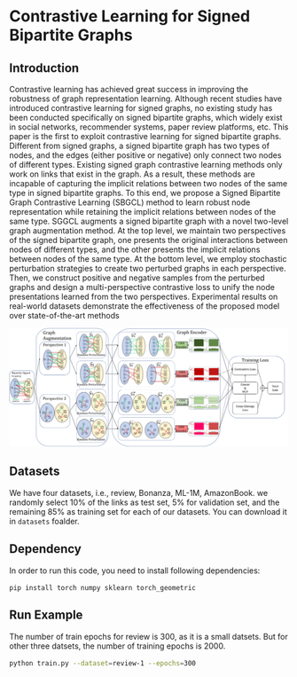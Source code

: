 # Contrastive Learning for Signed Bipartite Graphs

## Introduction

Contrastive learning has achieved great success in improving the robustness of graph representation learning. Although recent studies have introduced contrastive learning for signed graphs, no existing study has been conducted specifically on signed bipartite graphs, which widely exist in social networks, recommender systems, paper review platforms, etc. This paper is the first to exploit contrastive learning for signed bipartite graphs. Different from signed graphs, a signed bipartite graph has two types of nodes, and the edges (either positive or negative) only connect two nodes of different types. Existing signed graph contrastive learning methods only work on
links that exist in the graph. As a result, these methods are incapable of capturing the implicit relations between two nodes of the same type in signed bipartite graphs. To this end, we propose a Signed Bipartite Graph Contrastive Learning (SBGCL) method to learn robust node representation while retaining the implicit relations
between nodes of the same type. SGGCL augments a signed bipartite graph with a novel two-level graph augmentation method. At the top level, we maintain two perspectives of the signed bipartite graph, one presents the original interactions between nodes of different types, and the other presents the implicit relations between nodes of the same type. At the bottom level, we employ stochastic perturbation strategies to create two perturbed graphs in each perspective. Then, we construct positive and negative samples from the perturbed graphs and design a multi-perspective contrastive loss to unify the node presentations learned from the two perspectives. Experimental results on real-world datasets demonstrate the effectiveness of the proposed model over state-of-the-art methods


![image](Images/illustration.png " The overall architecture of SBGCL")
## Datasets

We have four datasets, i.e., review, Bonanza, ML-1M, AmazonBook. we randomly select 10% of the links as test set, 5% for validation set, and the remaining 85% as training set for each of our datasets. You can download it in ```datasets``` foalder.

## Dependency
In order to run this code, you need to install following dependencies:

```
pip install torch numpy sklearn torch_geometric
```

## Run Example

The number of train epochs for review is 300, as it is a small datsets. But for other three datsets, the number of training epochs is 2000.

```bash
python train.py --dataset=review-1 --epochs=300
```


